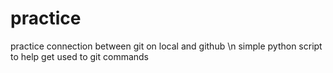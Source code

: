 # practice
practice connection between git on local and github \n
simple python script to help get used to git commands
